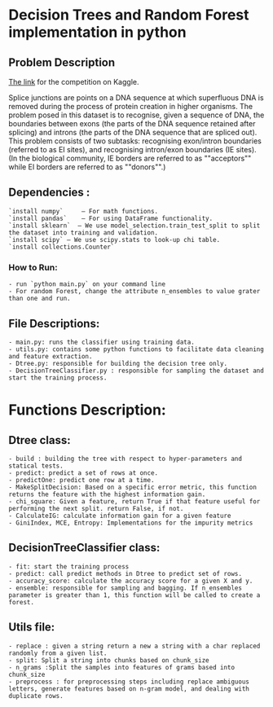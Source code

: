 # Decision Trees and Random Forest implementation in python



## Problem Description
[The link](https://www.kaggle.com/c/cs529project1-2022/overview) for the competition on Kaggle.

Splice junctions are points on a DNA sequence at which superfluous DNA is removed during the process of protein creation in higher organisms. The problem posed in this dataset is to recognise, given a sequence of DNA, the boundaries between exons (the parts of the DNA sequence retained after splicing) and introns (the parts of the DNA sequence that are spliced out). This problem consists of two subtasks: recognising exon/intron boundaries (referred to as EI sites), and recognising intron/exon boundaries (IE sites). (In the biological community, IE borders are referred to as ""acceptors"" while EI borders are referred to as ""donors"".)


## Dependencies :
	`install numpy`  	— For math functions.
	`install pandas` 	— For using DataFrame functionality.
	`install sklearn`  — We use model_selection.train_test_split to split the dataset into training and validation.
	`install scipy`	— We use scipy.stats to look-up chi table.
	`install collections.Counter`


### How to Run:
	- run `python main.py` on your command line
	- For random Forest, change the attribute n_ensembles to value grater than one and run.

## File Descriptions:

	- main.py: runs the classifier using training data.
	- utils.py: contains some python functions to facilitate data cleaning and feature extraction.
	- Dtree.py: responsible for building the decision tree only.
	- DecisionTreeClassifier.py : responsible for sampling the dataset and start the training process.


# Functions Description:

## Dtree class:
	- build : building the tree with respect to hyper-parameters and statical tests.
	- predict: predict a set of rows at once.
	- predictOne: predict one row at a time.
	- MakeSplitDecision: Based on a specific error metric, this function returns the feature with the highest information gain.
	- chi_square: Given a feature, return True if that feature useful for performing the next split. return False, if not.
	- CalculateIG: calculate information gain for a given feature
	- GiniIndex, MCE, Entropy: Implementations for the impurity metrics


## DecisionTreeClassifier class:
	- fit: start the training process
	- predict: call predict methods in Dtree to predict set of rows.
	- accuracy_score: calculate the accuracy score for a given X and y.
	- ensemble: responsible for sampling and bagging. If n_ensembles parameter is greater than 1, this function will be called to create a forest.


## Utils file:
	- replace : given a string return a new a string with a char replaced randomly from a given list.
	- split: Split a string into chunks based on chunk_size
	- n_grams :Split the samples into features of grams based into chunk_size
	- preprocess : for preprocessing steps including replace ambiguous letters, generate features based on n-gram model, and dealing with duplicate rows.
